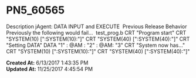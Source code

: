 # PN5_60565

Description jAgent: DATA INPUT and EXECUTE  Previous Release Behavior Previously the following would fail…  test_prog.b CRT "Program start" CRT "SYSTEM(10) [":SYSTEM(10):"]" CRT "SYSTEM(40) [":SYSTEM(40):"]" CRT "Setting DATA" DATA "1" : @AM : "2" : @AM: "3" CRT "System now has..." CRT "SYSTEM(10) [":SYSTEM(10):"]" CRT "SYSTEM(40) [":SYSTEM(40):"]"   

**Created At:** 6/13/2017 1:43:35 PM  
**Updated At:** 11/25/2017 4:45:54 PM  

